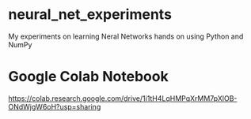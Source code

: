 # neural_net_experiments
My experiments on learning Neral Networks hands on using Python and NumPy

# Google Colab Notebook
https://colab.research.google.com/drive/1i1tH4LqHMPqXrMM7pXlOB-ONdWjgW6oH?usp=sharing
